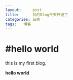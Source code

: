```yaml
---
layout:		post
title: 		我的Blog今天开通了
categories:	日志
tags: 	博客
---
```


#hello world
========

this is my first blog.

**hello world**
